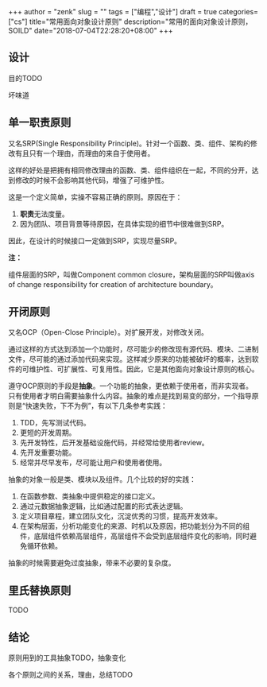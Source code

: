 +++
author = "zenk"
slug = ""
tags = ["编程","设计"]
draft = true
categories=["cs"]
title="常用面向对象设计原则"
description="常用的面向对象设计原则，SOILD"
date="2018-07-04T22:28:20+08:00"
+++

## 设计

目的TODO

坏味道

## 单一职责原则

又名SRP(Single Responsibility Principle)。针对一个函数、类、组件、架构的修改有且只有一个理由，而理由的来自于使用者。

这样的好处是把拥有相同修改理由的函数、类、组件组织在一起，不同的分开，达到修改的时候不会影响其他代码，增强了可维护性。

这是一个定义简单，实操不容易正确的原则。原因在于：

1. **职责**无法度量。
2. 因为团队、项目背景等待原因，在具体实现的细节中很难做到SRP。

因此，在设计的时候接口一定做到SRP，实现尽量SRP。

**注：**

组件层面的SRP，叫做Component common closure，架构层面的SRP叫做axis of change responsibility for creation of architecture boundary。

## 开闭原则

又名OCP（Open-Close Principle）。对扩展开发，对修改关闭。

通过这样的方式达到添加一个功能时，尽可能少的修改现有源代码、模块、二进制文件，尽可能的通过添加代码来实现。这样减少原来的功能被破坏的概率，达到软件的可维护性、可扩展性、可复用性。因此，它是其他面向对象设计原则的核心。

遵守OCP原则的手段是**抽象**。一个功能的抽象，更依赖于使用者，而非实现者。只有使用者才明白需要抽象什么内容。抽象的难点是找到易变的部分，一个指导原则是“快速失败，下不为例”，有以下几条参考实践：
1. TDD，先写测试代码。
2. 更短的开发周期。
3. 先开发特性，后开发基础设施代码，并经常给使用者review。
4. 先开发重要功能。
5. 经常并尽早发布，尽可能让用户和使用者使用。

抽象的对象一般是类、模块以及组件。几个比较的好的实践：
1. 在函数参数、类抽象中提供稳定的接口定义。
2. 通过元数据抽象逻辑，比如通过配置的形式表达逻辑。
3. 定义项目章程，建立团队文化，沉淀优秀的习惯，提高开发效率。
4. 在架构层面，分析功能变化的来源、时机以及原因，把功能划分为不同的组件，底层组件依赖高层组件，高层组件不会受到底层组件变化的影响，同时避免循环依赖。

抽象的时候需要避免过度抽象，带来不必要的复杂度。

## 里氏替换原则

TODO

## 结论

原则用到的工具抽象TODO，抽象变化

各个原则之间的关系，理由，总结TODO